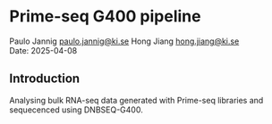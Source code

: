 
# Prime-seq G400 pipeline
Paulo Jannig paulo.jannig@ki.se
Hong Jiang hong.jiang@ki.se
<br>Date: 2025-04-08

## Introduction
Analysing bulk RNA-seq data generated with Prime-seq libraries and sequecenced using DNBSEQ-G400.
